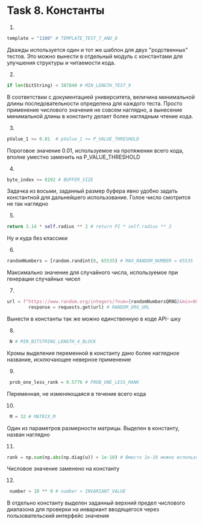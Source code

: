 # Task 8. Константы

1)
```python
template = "1100" # TEMPLATE_TEST_7_AND_8

```
Дважды используется один и тот же шаблон для двух "родственных" тестов.
Это можно вынести в отдельный модуль с константами для улучшения структуры и читаемости кода.


2)
```python
if len(bitString) < 387840 # MIN_LENGTH_TEST_9

```
В соответствии с документацией университета, величина минимальной длины последовательности определена для каждого теста. Просто применение числового значения не совсем наглядно, а вынесение минимальной длины в константу делает более наглядным чтение кода.

3) 
```python
pValue_1 >= 0.01  # pValue_1 >= P_VALUE_THRESHOLD

```
Пороговое значение 0.01, используемое на протяжении всего кода, вполне уместно заменить на P_VALUE_THRESHOLD


4)
```python
byte_index >= 8192 # BUFFER_SIZE
```
Задачка из восьми, заданный размер буфера явно удобно задать константной для дальнейшего использование. Голое число смотрится не так наглядно


5)
```python
return 3.14 * self.radius ** 2 # return PI * self.radius ** 2
```
Ну и куда без классики


6)
```python
randomNumbers = [random.randint(0, 65535) # MAX_RANDOM_NUMBER = 65535 

```
Максимально значение для случайного числа, используемое при генерации случайных чисел

7)
```python
url = f"https://www.random.org/integers/?num={randomNumbersQRNG}&min=0&max=65535&col=1&base=10&format=plain&rnd=new"
        response = requests.get(url) # RANDOM_ORG_URL

```
Вынести в константы так же можно единственную в коде API- шку


8)
```python
 N # MIN_BITSTRING_LENGTH_4_BLOCK
```
 Кромы выделения переменной в константу дано более наглядное название, исключающее неверное применение


9)
```python
 prob_one_less_rank = 0.5776 # PROB_ONE_LESS_RANK
```
Переменная, не изменяющаяся в течение всего кода


10)
```python
 M = 32 # MATRIX_M 
```
Один из параметров размерности матрицы. Выделен в константу, назван наглядно


11)
```python
rank = np.sum(np.abs(np.diag(u)) > 1e-10) # Вместо 1e-10 можно использовать EPSILON
```
Числовое значение заменено на константу

12)
```python
 number > 10 ** 9 # number > INVARIANT_VALUE
```
 В отдельно константу выделен заданный верхний предел числового диапазона для проверки на инвариант вводящегося через пользовательский интерфейс значения

